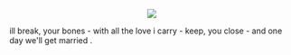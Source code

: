 <p align="center">
  <img src="https://files.catbox.moe/5avpev.png" />
</p>
ill break, your bones
-
with all  the love i carry
-
keep, you close
-
and one day we'll get married .
